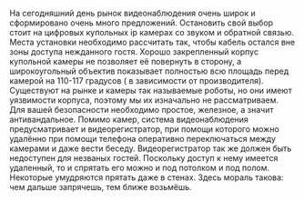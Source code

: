 На сегодняшний день рынок видеонаблюдения очень широк и сформировано очень много предложений. Остановить свой выбор стоит на цифровых купольных ip камерах со звуком и обратной связью. Места установки необходимо рассчитать так, чтобы кабель остался вне зоны доступа нежданного гостя. Хорошо закрепленный корпус купольной камеры не позволяет её повернуть в сторону, а широкоугольный объектив показывает полностью всю площадь перед камерой на 110-117 градусов ( в зависимости от производителя). Существуют на рынке и камеры так называемые роботы, но они имеют уязвимости корпуса, поэтому мы их изначально не рассматриваем. Для вашей безопасности необходимо простое, железное, а значит антивандальное.  Помимо камер, система видеонаблюдения предусматривает и видеорегистратор, при помощи которого можно удалённо при помощи телефона оперативно переключаться между камерами и даже вести беседу. Видеорегистратор так же должен быть недоступен для незваных гостей. Поскольку доступ к нему имеется удаленный, то и спрятать его можно и под потолком и под полом. Некоторые умудряются прятать даже в стенах. Здесь мораль такова: чем дальше запрячешь, тем ближе возьмёшь.